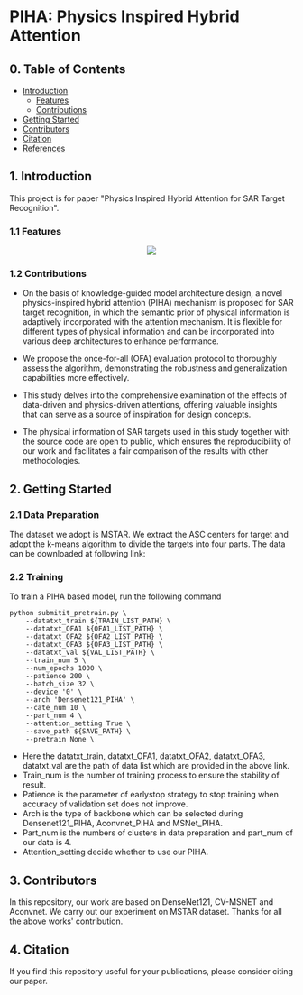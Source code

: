 # PIHA: Physics Inspired Hybrid Attention

## 0. Table of Contents

* [Introduction](#1-introduction)
    * [Features](#11-features) 
    * [Contributions](#12-contributions) 
* [Getting Started](#2-getting-started)
* [Contributors](#3-contributors)
* [Citation](#4-citation)
* [References](#5-References)

## 1. Introduction

This project is for paper "Physics Inspired Hybrid Attention for SAR Target Recognition".

### 1.1 Features

<div align=center>
<img src="https://github.com/XAI4SAR/PIHA/blob/main/img/network.png">
</div>

### 1.2 Contributions
-   On the basis of knowledge-guided model architecture design, a novel physics-inspired hybrid attention (PIHA) mechanism is proposed for SAR target recognition, in which the semantic prior of physical information is adaptively incorporated with the attention mechanism. It is flexible for different types of physical information and can be incorporated into various deep architectures to enhance performance.
    
-   We propose the once-for-all (OFA) evaluation protocol to thoroughly assess the algorithm, demonstrating the robustness and generalization capabilities more effectively.

-   This study delves into the comprehensive examination of the effects of data-driven and physics-driven attentions, offering valuable insights that can serve as a source of inspiration for design concepts.

-   The physical information of SAR targets used in this study together with the source code are open to public, which ensures the reproducibility of our work and facilitates a fair comparison of the results with other methodologies.
## 2. Getting Started
### 2.1 Data Preparation
The dataset we adopt is MSTAR. We extract the ASC centers for target and adopt the k-means algorithm to divide the targets into four parts. The data can be downloaded at following link:

### 2.2 Training
To train a PIHA based model, run the following command
```
python submitit_pretrain.py \
    --datatxt_train ${TRAIN_LIST_PATH} \
    --datatxt_OFA1 ${OFA1_LIST_PATH} \
    --datatxt_OFA2 ${OFA2_LIST_PATH} \
    --datatxt_OFA3 ${OFA3_LIST_PATH} \
    --datatxt_val ${VAL_LIST_PATH} \
    --train_num 5 \
    --num_epochs 1000 \
    --patience 200 \
    --batch_size 32 \
    --device '0' \
    --arch 'Densenet121_PIHA' \
    --cate_num 10 \
    --part_num 4 \
    --attention_setting True \
    --save_path ${SAVE_PATH} \
    --pretrain None \
```
-   Here the datatxt_train, datatxt_OFA1, datatxt_OFA2, datatxt_OFA3, datatxt_val are the path of data list which are provided in the above link. 
-   Train_num is the number of training process to ensure the stability of result. 
-   Patience is the parameter of earlystop strategy to stop training when accuracy of validation set does not improve. 
-   Arch is the type of backbone which can be selected during Densenet121_PIHA, Aconvnet_PIHA and MSNet_PIHA.
-   Part_num is the numbers of clusters in data preparation and part_num of our data is 4.
-   Attention_setting decide whether to use our PIHA.
## 3. Contributors
In this repository, our work are based on DenseNet121, CV-MSNET and Aconvnet. We carry out our experiment on MSTAR dataset. Thanks for all the above works' contribution.


## 4. Citation

If you find this repository useful for your publications, please consider citing our paper.

